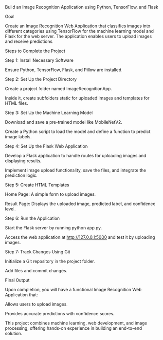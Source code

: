 Build an Image Recognition Application using Python, TensorFlow, and Flask

Goal

Create an Image Recognition Web Application that classifies images into different categories using TensorFlow for the machine learning model and Flask for the web server. The application enables users to upload images and receive predictions.

Steps to Complete the Project

Step 1: Install Necessary Software

Ensure Python, TensorFlow, Flask, and Pillow are installed.

Step 2: Set Up the Project Directory

Create a project folder named ImageRecognitionApp.

Inside it, create subfolders static for uploaded images and templates for HTML files.

Step 3: Set Up the Machine Learning Model

Download and save a pre-trained model like MobileNetV2.

Create a Python script to load the model and define a function to predict image labels.

Step 4: Set Up the Flask Web Application

Develop a Flask application to handle routes for uploading images and displaying results.

Implement image upload functionality, save the files, and integrate the prediction logic.

Step 5: Create HTML Templates

Home Page: A simple form to upload images.

Result Page: Displays the uploaded image, predicted label, and confidence level.

Step 6: Run the Application

Start the Flask server by running python app.py.

Access the web application at http://127.0.0.1:5000 and test it by uploading images.

Step 7: Track Changes Using Git

Initialize a Git repository in the project folder.

Add files and commit changes.

Final Output

Upon completion, you will have a functional Image Recognition Web Application that:

Allows users to upload images.

Provides accurate predictions with confidence scores.

This project combines machine learning, web development, and image processing, offering hands-on experience in building an end-to-end solution.

